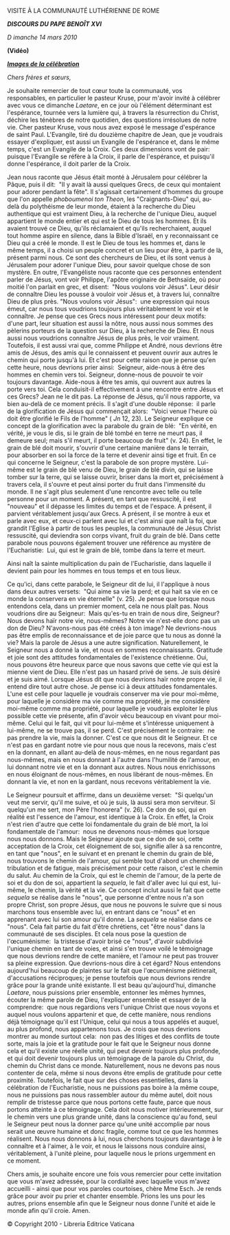 VISITE À LA COMMUNAUTÉ LUTHÉRIENNE DE ROME

***DISCOURS DU PAPE BENOÎT XVI***

*D* *imanche 14 mars 2010*

**(Vidéo)**

***[Images de la célébration](http://www.vatican.va/news_services/liturgy/photogallery/2010/20100314/index.html)***

*Chers frères et sœurs,*

Je souhaite remercier de tout cœur toute la communauté, vos responsables, en particulier le pasteur Kruse, pour m'avoir invité à célébrer avec vous ce dimanche *Laetare*, en ce jour où l'élément déterminant est l'espérance, tournée vers la lumière qui, à travers la résurrection du Christ, déchire les ténèbres de notre quotidien, des questions irrésolues de notre vie. Cher pasteur Kruse, vous nous avez exposé le message d'espérance de saint Paul. L'Evangile, tiré du douzième chapitre de Jean, que je voudrais essayer d'expliquer, est aussi un Evangile de l'espérance et, dans le même temps, c'est un Evangile de la Croix. Ces deux dimensions vont de pair:  puisque l'Evangile se réfère à la Croix, il parle de l'espérance, et puisqu'il donne l'espérance, il doit parler de la Croix.

Jean nous raconte que Jésus était monté à Jérusalem pour célébrer la Pâque, puis il dit:  "Il y avait là aussi quelques Grecs, de ceux qui montaient pour adorer pendant la fête". Il s'agissait certainement d'hommes du groupe que l'on appelle *phoboumenoi ton Theon*, les "Craignants-Dieu" qui, au-delà du polythéisme de leur monde, étaient à la recherche du Dieu authentique qui est vraiment Dieu, à la recherche de l'unique Dieu, auquel appartient le monde entier et qui est le Dieu de tous les hommes. Et ils avaient trouvé ce Dieu, qu'ils réclamaient et qu'ils recherchaient, auquel tout homme aspire en silence, dans la Bible d'Israël, en y reconnaissant ce Dieu qui a créé le monde. Il est le Dieu de tous les hommes et, dans le même temps, il a choisi un peuple concret et un lieu pour être, à partir de là, présent parmi nous. Ce sont des chercheurs de Dieu, et ils sont venus à Jérusalem pour adorer l'unique Dieu, pour savoir quelque chose de son mystère. En outre, l'Evangéliste nous raconte que ces personnes entendent parler de Jésus, vont voir Philippe, l'apôtre originaire de Bethsaïde, où pour moitié l'on parlait en grec, et disent:  "Nous voulons voir Jésus". Leur désir de connaître Dieu les pousse à vouloir voir Jésus et, à travers lui, connaître Dieu de plus près. "Nous voulons voir Jésus":  une expression qui nous émeut, car nous tous voudrions toujours plus véritablement le voir et le connaître. Je pense que ces Grecs nous intéressent pour deux motifs:  d'une part, leur situation est aussi la nôtre, nous aussi nous sommes des pèlerins porteurs de la question sur Dieu, à la recherche de Dieu. Et nous aussi nous voudrions connaître Jésus de plus près, le voir vraiment. Toutefois, il est aussi vrai que, comme Philippe et André, nous devrions être amis de Jésus, des amis qui le connaissent et peuvent ouvrir aux autres le chemin qui porte jusqu'à lui. Et c'est pour cette raison que je pense qu'en cette heure, nous devrions prier ainsi:  Seigneur, aide-nous à être des hommes en chemin vers toi. Seigneur, donne-nous de pouvoir te voir toujours davantage. Aide-nous à être tes amis, qui ouvrent aux autres la porte vers toi. Cela conduisit-il effectivement à une rencontre entre Jésus et ces Grecs? Jean ne le dit pas. La réponse de Jésus, qu'il nous rapporte, va bien au-delà de ce moment précis. Il s'agit d'une double réponse:  il parle de la glorification de Jésus qui commençait alors:  "Voici venue l'heure où doit être glorifié le Fils de l'homme" ( *Jn* 12, 23). Le Seigneur explique ce concept de la glorification avec la parabole du grain de blé:  "En vérité, en vérité, je vous le dis, si le grain de blé tombé en terre ne meurt pas, il demeure seul; mais s'il meurt, il porte beaucoup de fruit" (v. 24). En effet, le grain de blé doit mourir, s'ouvrir d'une certaine manière dans le terrain, pour absorber en soi la force de la terre et devenir ainsi tige et fruit. En ce qui concerne le Seigneur, c'est la parabole de son propre mystère. Lui-même est le grain de blé venu de Dieu, le grain de blé divin, qui se laisse tomber sur la terre, qui se laisse ouvrir, briser dans la mort et, précisément à travers cela, il s'ouvre et peut ainsi porter du fruit dans l'immensité du monde. Il ne s'agit plus seulement d'une rencontre avec telle ou telle personne pour un moment. A présent, en tant que ressuscité, il est "nouveau" et il dépasse les limites du temps et de l'espace. A présent, il parvient véritablement jusqu'aux Grecs. A présent, il se montre à eux et parle avec eux, et ceux-ci parlent avec lui et c'est ainsi que naît la foi, que grandit l'Eglise à partir de tous les peuples, la communauté de Jésus Christ ressuscité, qui deviendra son corps vivant, fruit du grain de blé. Dans cette parabole nous pouvons également trouver une référence au mystère de l'Eucharistie:  Lui, qui est le grain de blé, tombe dans la terre et meurt.

Ainsi naît la sainte multiplication du pain de l'Eucharistie, dans laquelle il devient pain pour les hommes en tous temps et en tous lieux.

Ce qu'ici, dans cette parabole, le Seigneur dit de lui, il l'applique à nous dans deux autres versets:  "Qui aime sa vie la perd; et qui hait sa vie en ce monde la conservera en vie éternelle" (v. 25). Je pense que lorsque nous entendons cela, dans un premier moment, cela ne nous plaît pas. Nous voudrions dire au Seigneur:  Mais qu'es-tu en train de nous dire, Seigneur? Nous devons haïr notre vie, nous-mêmes? Notre vie n'est-elle donc pas un don de Dieu? N'avons-nous pas été créés à ton image? Ne devrions-nous pas être emplis de reconnaissance et de joie parce que tu nous as donné la vie? Mais la parole de Jésus a une autre signification. Naturellement, le Seigneur nous a donné la vie, et nous en sommes reconnaissants. Gratitude et joie sont des attitudes fondamentales de l'existence chrétienne. Oui, nous pouvons être heureux parce que nous savons que cette vie qui est la mienne vient de Dieu. Elle n'est pas un hasard privé de sens. Je suis désiré et je suis aimé. Lorsque Jésus dit que nous devrions haïr notre propre vie, il entend dire tout autre chose. Je pense ici à deux attitudes fondamentales. L'une est celle pour laquelle je voudrais conserver ma vie pour moi-même, pour laquelle je considère ma vie comme ma propriété, je me considère moi-même comme ma propriété, pour laquelle je voudrais exploiter le plus possible cette vie présente, afin d'avoir vécu beaucoup en vivant pour moi-même. Celui qui le fait, qui vit pour lui-même et s'intéresse uniquement à lui-même, ne se trouve pas, il se perd. C'est précisément le contraire:  ne pas prendre la vie, mais la donner. C'est ce que nous dit le Seigneur. Et ce n'est pas en gardant notre vie pour nous que nous la recevons, mais c'est en la donnant, en allant au-delà de nous-mêmes, en ne nous regardant pas nous-mêmes, mais en nous donnant à l'autre dans l'humilité de l'amour, en lui donnant notre vie et en la donnant aux autres. Nous nous enrichissons en nous éloignant de nous-mêmes, en nous libérant de nous-mêmes. En donnant la vie, et non en la gardant, nous recevons véritablement la vie.

Le Seigneur poursuit et affirme, dans un deuxième verset:  "Si quelqu'un veut me servir, qu'il me suive, et où je suis, là aussi sera mon serviteur. Si quelqu'un me sert, mon Père l'honorera" (v. 26). Ce don de soi, qui en réalité est l'essence de l'amour, est identique à la Croix. En effet, la Croix n'est rien d'autre que cette loi fondamentale du grain de blé mort, la loi fondamentale de l'amour:  nous ne devenons nous-mêmes que lorsque nous nous donnons. Mais le Seigneur ajoute que ce don de soi, cette acceptation de la Croix, cet éloignement de soi, signifie aller à sa rencontre, en tant que "nous", en le suivant et en prenant le chemin du grain de blé, nous trouvons le chemin de l'amour, qui semble tout d'abord un chemin de tribulation et de fatigue, mais précisément pour cette raison, c'est le chemin du salut. Au chemin de la Croix, qui est le chemin de l'amour, de la perte de soi et du don de soi, appartient la *sequela*, le fait d'aller avec lui qui est, lui-même, le chemin, la vérité et la vie. Ce concept inclut aussi le fait que cette *sequela* se réalise dans le "nous", que personne d'entre nous n'a son propre Christ, son propre Jésus, que nous ne pouvons le suivre que si nous marchons tous ensemble avec lui, en entrant dans ce "nous" et en apprenant avec lui son amour qu'il donne. La *sequela* se réalise dans ce "nous". Cela fait partie du fait d'être chrétiens, cet "être nous" dans la communauté de ses disciples. Et cela nous pose la question de l'œcuménisme:  la tristesse d'avoir brisé ce "nous", d'avoir subdivisé l'unique chemin en tant de voies, et ainsi s'en trouve voilé le témoignage que nous devrions rendre de cette manière, et l'amour ne peut pas trouver sa pleine expression. Que devrions-nous dire à cet égard? Nous entendons aujourd'hui beaucoup de plaintes sur le fait que l'œcuménisme piétinerait, d'accusations réciproques; je pense toutefois que nous devrions rendre grâce pour la grande unité existante. Il est beau qu'aujourd'hui, dimanche *Laetare*, nous puissions prier ensemble, entonner les mêmes hymnes, écouter la même parole de Dieu, l'expliquer ensemble et essayer de la comprendre:  que nous regardions vers l'unique Christ que nous voyons et auquel nous voulons appartenir et que, de cette manière, nous rendions déjà témoignage qu'il est l'Unique, celui qui nous a tous appelés et auquel, au plus profond, nous appartenons tous. Je crois que nous devrions montrer au monde surtout cela:  non pas des litiges et des conflits de toute sorte, mais la joie et la gratitude pour le fait que le Seigneur nous donne cela et qu'il existe une réelle unité, qui peut devenir toujours plus profonde, et qui doit devenir toujours plus un témoignage de la parole du Christ, du chemin du Christ dans ce monde. Naturellement, nous ne devons pas nous contenter de cela, même si nous devons être emplis de gratitude pour cette proximité. Toutefois, le fait que sur des choses essentielles, dans la célébration de l'Eucharistie, nous ne puissions pas boire à la même coupe, nous ne puissions pas nous rassembler autour du même autel, doit nous remplir de tristesse parce que nous portons cette faute, parce que nous portons atteinte à ce témoignage. Cela doit nous motiver intérieurement, sur le chemin vers une plus grande unité, dans la conscience qu'au fond, seul le Seigneur peut nous la donner parce qu'une unité accomplie par nous serait une œuvre humaine et donc fragile, comme tout ce que les hommes réalisent. Nous nous donnons à lui, nous cherchons toujours davantage à le connaître et à l'aimer, à le voir, et nous le laissons nous conduire ainsi, véritablement, à l'unité pleine, pour laquelle nous le prions urgemment en ce moment.

Chers amis, je souhaite encore une fois vous remercier pour cette invitation que vous m'avez adressée, pour la cordialité avec laquelle vous m'avez accueilli - ainsi que pour vos paroles courtoises, chère Mme Esch. Je rends grâce pour avoir pu prier et chanter ensemble. Prions les uns pour les autres, prions ensemble afin que le Seigneur nous donne l'unité et aide le monde afin qu'il croie. Amen.

© Copyright 2010 - Libreria Editrice Vaticana